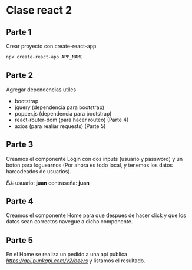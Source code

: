 # Clase react 2

## Parte 1

Crear proyecto con create-react-app

```bash
npx create-react-app APP_NAME
```

## Parte 2

Agregar dependencias utiles

* bootstrap
* jquery (dependencia para bootstrap)
* popper.js (dependencia para bootstrap)
* react-router-dom (para hacer routeo) (Parte 4)
* axios (para realiar requests) (Parte 5)

## Parte 3

Creamos el componente Login con dos inputs (usuario y password) y un boton para loguearnos (Por ahora es todo local, y tenemos los datos harcodeados de usuarios).

*EJ:*
usuario: **juan**
contraseña: **juan**

## Parte 4

Creamos el componente Home para que despues de hacer click y que los datos sean correctos navegue a dicho componente.

## Parte 5

En el Home se realiza un pedido a una api publica *https://api.punkapi.com/v2/beers* y listamos el resultado.